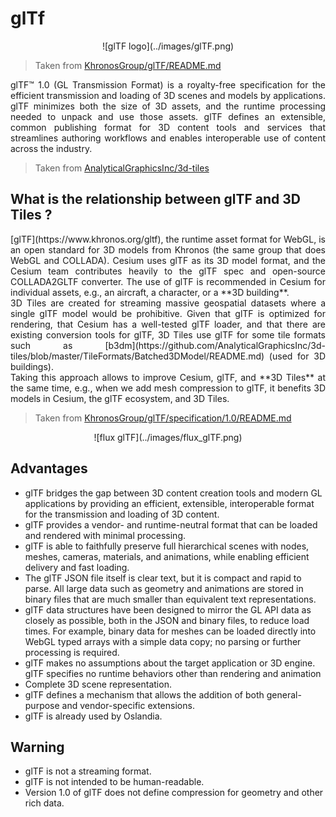 # glTf

<center>![glTF logo](../images/glTF.png)</center>

> Taken from [KhronosGroup/glTF/README.md](https://github.com/KhronosGroup/glTF/blob/master/README.md)

<p style="text-align:justify;">glTF™ 1.0 (GL Transmission Format) is a royalty-free specification for the efficient transmission and loading of 3D scenes and models by applications. glTF minimizes both the size of 3D assets, and the runtime processing needed to unpack and use those assets. glTF defines an extensible, common publishing format for 3D content tools and services that streamlines authoring workflows and enables interoperable use of content across the industry.</p>

> Taken from [AnalyticalGraphicsInc/3d-tiles](https://github.com/AnalyticalGraphicsInc/3d-tiles)

## What is the relationship between glTF and 3D Tiles ?

<p style="text-align:justify;">[glTF](https://www.khronos.org/gltf), the runtime asset format for WebGL, is an open standard for 3D models from Khronos (the same group that does WebGL and COLLADA). Cesium uses glTF as its 3D model format, and the Cesium team contributes heavily to the glTF spec and open-source COLLADA2GLTF converter. The use of glTF is recommended in Cesium for individual assets, e.g., an aircraft, a character, or a **3D building**.
<br/>
3D Tiles are created for streaming massive geospatial datasets where a single glTF model would be prohibitive. Given that glTF is optimized for rendering, that Cesium has a well-tested glTF loader, and that there are existing conversion tools for glTF, 3D Tiles use glTF for some tile formats such as [b3dm](https://github.com/AnalyticalGraphicsInc/3d-tiles/blob/master/TileFormats/Batched3DModel/README.md) (used for 3D buildings).
<br/>
Taking this approach allows to improve Cesium, glTF, and **3D Tiles** at the same time, e.g., when we add mesh compression to glTF, it benefits 3D models in Cesium, the glTF ecosystem, and 3D Tiles.</p>

> Taken from [KhronosGroup/glTF/specification/1.0/README.md](https://github.com/KhronosGroup/glTF/blob/master/specification/1.0/README.md)

<center>![flux glTF](../images/flux_glTF.png)</center>

## Advantages

* glTF bridges the gap between 3D content creation tools and modern GL applications by providing an efficient, extensible, interoperable format for the transmission and loading of 3D content.
* glTF provides a vendor- and runtime-neutral format that can be loaded and rendered with minimal processing.
* glTF is able to faithfully preserve full hierarchical scenes with nodes, meshes, cameras, materials, and animations, while enabling efficient delivery and fast loading.
* The glTF JSON file itself is clear text, but it is compact and rapid to parse. All large data such as geometry and animations are stored in binary files that are much smaller than equivalent text representations.
* glTF data structures have been designed to mirror the GL API data as closely as possible, both in the JSON and binary files, to reduce load times. For example, binary data for meshes can be loaded directly into WebGL typed arrays with a simple data copy; no parsing or further processing is required.
* glTF makes no assumptions about the target application or 3D engine. glTF specifies no runtime behaviors other than rendering and animation
* Complete 3D scene representation.
* glTF defines a mechanism that allows the addition of both general-purpose and vendor-specific extensions.
* glTF is already used by Oslandia.

## Warning

* glTF is not a streaming format.
* glTF is not intended to be human-readable.
* Version 1.0 of glTF does not define compression for geometry and other rich data.
